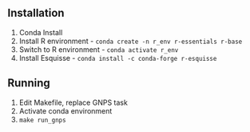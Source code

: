 ## Installation

1. Conda Install
1. Install R environment - ```conda create -n r_env r-essentials r-base```
1. Switch to R environment - ```conda activate r_env```
1. Install Esquisse - ```conda install -c conda-forge r-esquisse```


## Running

1. Edit Makefile, replace GNPS task
1. Activate conda environment
1. ```make run_gnps```